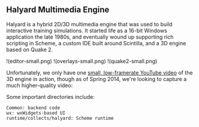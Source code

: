 ## Halyard Multimedia Engine

Halyard is a hybrid 2D/3D multimedia engine that was used to build
interactive training simulations.  It started life as a 16-bit Windows
application the late 1980s, and eventually wound up supporting rich
scripting in Scheme, a custom IDE built around Scintilla, and a 3D engine
based on Quake 2.

!(editor-small.png) !(overlays-small.png) !(quake2-small.png)

Unfortunately, we only have one [small, low-framerate YouTube
video][youtube] of the 3D engine in action, though as of Spring 2014, we're
looking to capture a much higher-quality video:

[youtube]: https://www.youtube.com/watch?v=1DR6WrGEqVs

Some important directories include:

```
Common: backend code
wx: wxWidgets-based UI
runtime/collects/halyard: Scheme runtime
```
